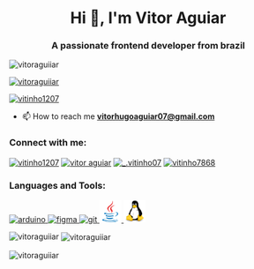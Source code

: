 <h1 align="center">Hi 👋, I'm Vitor Aguiar</h1>
<h3 align="center">A passionate frontend developer from brazil</h3>

<p align="left"> <img src="https://komarev.com/ghpvc/?username=vitoraguiiar&label=Profile%20views&color=0e75b6&style=flat" alt="vitoraguiiar" /> </p>

<p align="left"> <a href="https://github.com/ryo-ma/github-profile-trophy"><img src="https://github-profile-trophy.vercel.app/?username=vitoraguiiar" alt="vitoraguiiar" /></a> </p>

<p align="left"> <a href="https://twitter.com/vitinho1207" target="blank"><img src="https://img.shields.io/twitter/follow/vitinho1207?logo=twitter&style=for-the-badge" alt="vitinho1207" /></a> </p>

- 📫 How to reach me **vitorhugoaguiar07@gmail.com**

<h3 align="left">Connect with me:</h3>
<p align="left">
<a href="https://twitter.com/vitinho1207" target="blank"><img align="center" src="https://raw.githubusercontent.com/rahuldkjain/github-profile-readme-generator/master/src/images/icons/Social/twitter.svg" alt="vitinho1207" height="30" width="40" /></a>
<a href="https://fb.com/vitor aguiar" target="blank"><img align="center" src="https://raw.githubusercontent.com/rahuldkjain/github-profile-readme-generator/master/src/images/icons/Social/facebook.svg" alt="vitor aguiar" height="30" width="40" /></a>
<a href="https://instagram.com/_.vitinho07" target="blank"><img align="center" src="https://raw.githubusercontent.com/rahuldkjain/github-profile-readme-generator/master/src/images/icons/Social/instagram.svg" alt="_.vitinho07" height="30" width="40" /></a>
<a href="https://discord.gg/vitinho7868" target="blank"><img align="center" src="https://raw.githubusercontent.com/rahuldkjain/github-profile-readme-generator/master/src/images/icons/Social/discord.svg" alt="vitinho7868" height="30" width="40" /></a>
</p>

<h3 align="left">Languages and Tools:</h3>
<p align="left"> <a href="https://www.arduino.cc/" target="_blank" rel="noreferrer"> <img src="https://cdn.worldvectorlogo.com/logos/arduino-1.svg" alt="arduino" width="40" height="40"/> </a> <a href="https://www.figma.com/" target="_blank" rel="noreferrer"> <img src="https://www.vectorlogo.zone/logos/figma/figma-icon.svg" alt="figma" width="40" height="40"/> </a> <a href="https://git-scm.com/" target="_blank" rel="noreferrer"> <img src="https://www.vectorlogo.zone/logos/git-scm/git-scm-icon.svg" alt="git" width="40" height="40"/> </a> <a href="https://www.java.com" target="_blank" rel="noreferrer"> <img src="https://raw.githubusercontent.com/devicons/devicon/master/icons/java/java-original.svg" alt="java" width="40" height="40"/> </a> <a href="https://www.linux.org/" target="_blank" rel="noreferrer"> <img src="https://raw.githubusercontent.com/devicons/devicon/master/icons/linux/linux-original.svg" alt="linux" width="40" height="40"/> </a> </p>

<p><img align="left" src="https://github-readme-stats.vercel.app/api/top-langs?username=vitoraguiiar&show_icons=true&locale=en&layout=compact" alt="vitoraguiiar" /></p>

<p>&nbsp;<img align="center" src="https://github-readme-stats.vercel.app/api?username=vitoraguiiar&show_icons=true&locale=en" alt="vitoraguiiar" /></p>

<p><img align="center" src="https://github-readme-streak-stats.herokuapp.com/?user=vitoraguiiar&" alt="vitoraguiiar" /></p>

